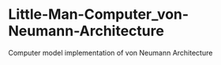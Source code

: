 # Little-Man-Computer_von-Neumann-Architecture
Computer model implementation of von Neumann Architecture
